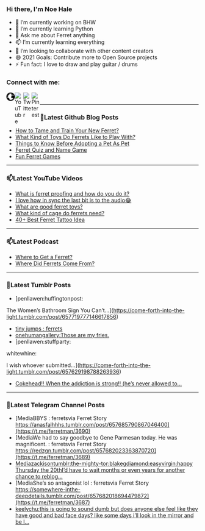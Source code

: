### Hi there, I'm Noe Hale

- 🔭 I’m currently working on BHW
- 🌱 I’m currently learning Python
- 💬 Ask me about Ferret anything
- 📫 I’m currently learning everything
- 🔭 I’m looking to collaborate with other content creators
- 😄 2021 Goals: Contribute more to Open Source projects
- ⚡ Fun fact: I love to draw and play guitar / drums

### Connect with me:

[<img align="left" alt="ferretvoice.com" width="22px" src="https://raw.githubusercontent.com/iconic/open-iconic/master/svg/globe.svg" />](https://ferretvoice.com)
[<img align="left" alt="YouTube" width="22px" src="https://cdn.jsdelivr.net/npm/simple-icons@v3/icons/youtube.svg" />](https://www.youtube.com/channel/UCk665XTfaMLVwFVWUmgnDiw)
[<img align="left" alt="Twitter" width="22px" src="https://cdn.jsdelivr.net/npm/simple-icons@v3/icons/twitter.svg" />](https://twitter.com/voiceferret)
[<img align="left" alt="Pinterest" width="22px" src="https://cdn.jsdelivr.net/npm/simple-icons@v3/icons/pinterest.svg" />](https://www.pinterest.com/voiceferret/)

<br />

---
### 🔭Latest Github Blog Posts
<!-- GITHUB:START -->
- [How to Tame and Train Your New Ferret?](http://noehale.github.io/how-to-tame-and-train-your-new-ferret/)
- [What Kind of Toys Do Ferrets Like to Play With?](http://noehale.github.io/what-kind-of-toys-do-ferrets-like-to-play-with/)
- [Things to Know Before Adopting a Pet As Pet](http://noehale.github.io/things-to-know-before-adopting-a-pet-as-pet/)
- [Ferret Quiz and Name Game](http://noehale.github.io/ferret-quiz/)
- [Fun Ferret Games](http://noehale.github.io/fun-ferret-games/)
<!-- GITHUB:END -->
---
### 📫Latest YouTube Videos

<!-- YOUTUBE:START -->
- [What is ferret proofing and how do you do it?](https://www.youtube.com/watch?v=81Syh_DJBQQ)
- [I love how in sync the last bit is to the audio😂](https://www.youtube.com/watch?v=WHBeGHwSlGY)
- [What are good ferret toys?](https://www.youtube.com/watch?v=tPxRilBzc0s)
- [What kind of cage do ferrets need?](https://www.youtube.com/watch?v=xzz6hC3sR5A)
- [40+ Best Ferret Tattoo Idea](https://www.youtube.com/watch?v=KIKqduR6Xcs)
<!-- YOUTUBE:END -->

---
### 📫Latest Podcast

<!-- PODCAST:START -->
- [Where to Get a Ferret?](https://anchor.fm/ferretvoice/episodes/Where-to-Get-a-Ferret-erurfu)
- [Where Did Ferrets Come From?](https://anchor.fm/ferretvoice/episodes/Where-Did-Ferrets-Come-From-eruq8g)
<!-- PODCAST:END -->
---
### 📝Latest Tumblr Posts

<!-- TUMBLR:START -->
- [penllawen:huffingtonpost:

The Women’s Bathroom Sign You Can’t...](https://come-forth-into-the-light.tumblr.com/post/657719777146617856)
- [tiny jumps : ferrets](https://come-forth-into-the-light.tumblr.com/post/657697140502626304)
- [onehumangallery:Those are my fries.](https://come-forth-into-the-light.tumblr.com/post/657674480524623872)
- [penllawen:stuffparty:

whitewhine:

I wish whoever submitted...](https://come-forth-into-the-light.tumblr.com/post/657629198788263936)
- [Cokehead!! When the addiction is strong!! (he’s never allowed to...](https://come-forth-into-the-light.tumblr.com/post/657606538301669376)
<!-- TUMBLR:END -->
---
### 📝Latest Telegram Channel Posts

<!-- TELEGRAM:START -->
- [MediaBBYS : ferretsvia Ferret Story https://anasfalhhhs.tumblr.com/post/657685790867046400](https://t.me/ferretman/3690)
- [MediaWe had to say goodbye to Gene Parmesan today. He was magnificent. : ferretsvia Ferret Story https://redzgn.tumblr.com/post/657682023363870720](https://t.me/ferretman/3689)
- [Mediazackisontumblr:the-mighty-tor:blakegdiamond:easyvirgin:happy Thursday the 20thI’d have to wait months or even years for another chance to reblog...](https://t.me/ferretman/3688)
- [MediaShe’s so antagonist lol : ferretsvia Ferret Story https://somewhere-inthe-deepdetails.tumblr.com/post/657682018694479872](https://t.me/ferretman/3687)
- [keelychu:this is going to sound dumb but does anyone else feel like they have good and bad face days? like some days i’ll look in the mirror and be l...](https://t.me/ferretman/3686)
<!-- TELEGRAM:END -->

